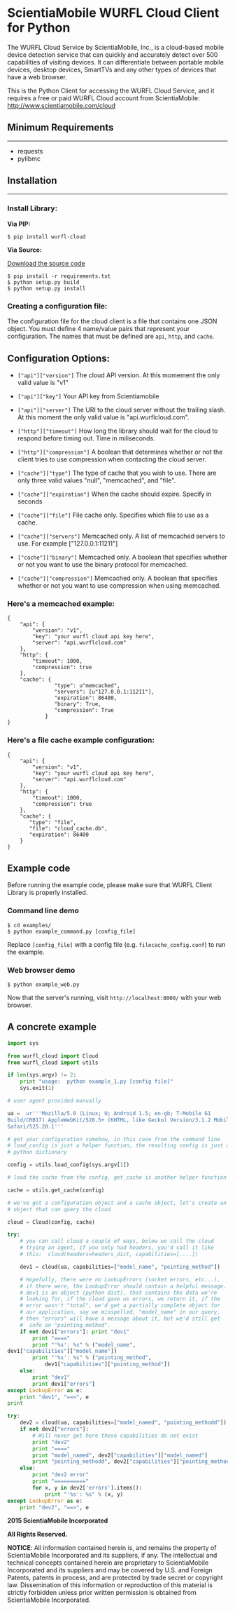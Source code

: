 # ScientiaMobile WURFL Cloud Client for Python

The WURFL Cloud Service by ScientiaMobile, Inc., is a cloud-based
mobile device detection service that can quickly and accurately
detect over 500 capabilities of visiting devices.  It can differentiate
between portable mobile devices, desktop devices, SmartTVs and any 
other types of devices that have a web browser.

This is the Python Client for accessing the WURFL Cloud Service, and
it requires a free or paid WURFL Cloud account from ScientiaMobile:
http://www.scientiamobile.com/cloud 

## Minimum Requirements
---------------
* requests
* pylibmc


## Installation
---------------

### Install Library:

**Via PIP:**

    $ pip install wurfl-cloud

**Via Source:**

[Download the source code](https://github.com/WURFL/wurfl-cloud-client-python/zipball/master)

    $ pip install -r requirements.txt
    $ python setup.py build
    $ python setup.py install


### Creating a configuration file:

The configuration file for the cloud client is a file that contains
one JSON object. You must define 4 name/value pairs that represent
your configuration. The names that must be defined are `api`, `http`,
and `cache`.


## Configuration Options:

- `["api"]["version"]`
  The cloud API version. At this momement the only valid value is "v1"

- `["api"]["key"]`
  Your API key from Scientiamobile

- `["api"]["server"]`
  The URI to the cloud server without the trailing slash. At this moment the
  only valid value is "api.wurflcloud.com".

- `["http"]["timeout"]`
  How long the library should wait for the cloud to respond before timing out.
  Time in miliseconds.

- `["http"]["compression"]`
  A boolean that determines whether or not the client tries to use compression
  when contacting the cloud server.

- `["cache"]["type"]`
  The type of cache that you wish to use. There are only three valid values
  "null", "memcached", and "file".

- `["cache"]["expiration"]`
  When the cache should expire. Specify in seconds

- `["cache"]["file"]`
  File cache only.
  Specifies which file to use as a cache.

- `["cache"]["servers"]`
  Memcached only.
  A list of memcached servers to use. For example ["127.0.0.1:11211"]

- `["cache"]["binary"]`
  Memcached only.
  A boolean that specifies whether or not you want to use the binary protocol
  for memcached.

- `["cache"]["compression"]`
  Memcached only.
  A boolean that specifies whether or not you want to use compression when using
  memcached.


### Here's a memcached example:

    {
        "api": {
            "version": "v1",
            "key": "your wurfl cloud api key here",
            "server": "api.wurflcloud.com"
        },
        "http": {
            "timeout": 1000,
            "compression": true
        },
        "cache": {
                   "type": u"memcached",
                   "servers": [u"127.0.0.1:11211"],
                   "expiration": 86400,
                   "binary": True,
                   "compression": True
                }
    }

### Here's a file cache example configuration:

    {
        "api": {
            "version": "v1",
            "key": "your wurfl cloud api key here",
            "server": "api.wurflcloud.com"
        },
        "http": {
            "timeout": 1000,
            "compression": true
        },
        "cache": {
           "type": "file",
           "file": "cloud_cache.db",
           "expiration": 86400
        }
    }


## Example code

Before running the example code, please make sure that WURFL
Client Library is properly installed.

### Command line demo

    $ cd examples/
    $ python example_command.py [config_file]


Replace `[config_file]` with a config file (e.g. `filecache_config.conf`)
to run the example.

### Web browser demo

    $ python example_web.py


Now that the server's running, visit `http://localhost:8000/` with
your web browser.


## A concrete example

```python
import sys

from wurfl_cloud import Cloud
from wurfl_cloud import utils

if len(sys.argv) != 2:
    print "usage:  python example_1.py [config file]"
    sys.exit(1)

# user agent provided manually

ua =  ur'''Mozilla/5.0 (Linux; U; Android 1.5; en-gb; T-Mobile G1
Build/CRB17) AppleWebKit/528.5+ (KHTML, like Gecko) Version/3.1.2 Mobile
Safari/525.20.1'''

# get your configuration somehow, in this case from the command line
# load_config is just a helper function, the resulting config is just a
# python dictionary

config = utils.load_config(sys.argv[1])

# load the cache from the config, get_cache is another helper function

cache = utils.get_cache(config)

# we've got a configuration object and a cache object, let's create an
# object that can query the cloud

cloud = Cloud(config, cache)

try:
    # you can call cloud a couple of ways, below we call the cloud
    # trying an agent, if you only had headers, you'd call it like
    # this:  cloud(headers=headers_dict, capabilities=[....])

    dev1 = cloud(ua, capabilities=["model_name", "pointing_method"])

    # Hopefully, there were no LookupErrors (socket errors, etc...),
    # if there were, the LookupError should contain a helpful message.
    # dev1 is an object (python dict), that contains the data we're
    # looking for, if the cloud gave us errors, we return it, if the
    # error wasn't "total", we'd get a partially complete object for
    # our application, say we misspelled, "model_name" in our query,
    # then "errors" will have a message about it, but we'd still get
    #  info on "pointing_method".
    if not dev1["errors"]: print "dev1"
        print "===="
        print "'%s': %s" % ("model_name",
dev1["capabilities"]["model_name"])
        print "'%s': %s" % ("pointing_method",
            dev1["capabilities"]["pointing_method"])
    else:
        print "dev1"
        print dev1["errors"]
except LookupError as e:
    print "dev1", "==>", e
print

try:
    dev2 = cloud(ua, capabilities=["model_named", "pointing_methodd"])
    if not dev2["errors"]:
        # Will never get here those capabilities do not exist
        print "dev2"
        print "===="
        print "model_named", dev2["capabilities"]["model_named"]
        print "pointing_methodd", dev2["capabilities"]["pointing_methodd"]
    else:
        print "dev2 error"
        print "=========="
        for x, y in dev2['errors'].items():
            print "'%s': %s" % (x, y)
except LookupError as e:
    print "dev2", "==>", e
```


**2015 ScientiaMobile Incorporated**

**All Rights Reserved.**

**NOTICE**:  All information contained herein is, and remains the property of
ScientiaMobile Incorporated and its suppliers, if any.  The intellectual
and technical concepts contained herein are proprietary to ScientiaMobile
Incorporated and its suppliers and may be covered by U.S. and Foreign
Patents, patents in process, and are protected by trade secret or copyright
law. Dissemination of this information or reproduction of this material is
strictly forbidden unless prior written permission is obtained from 
ScientiaMobile Incorporated.
